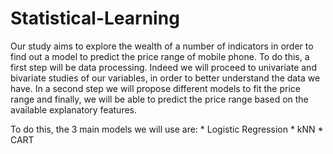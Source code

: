 # Statistical-Learning

Our study aims to explore the wealth of a number of indicators in order to find out a model to predict the price range of mobile phone. To do this, a first step will be data processing. Indeed we will proceed to univariate and bivariate studies of our variables, in order to better understand the data we have. In a second step we will propose different models to fit the price range and finally, we will be able to predict the price range based on the available explanatory features.

To do this, the 3 main models we will use are: * Logistic Regression * kNN * CART
